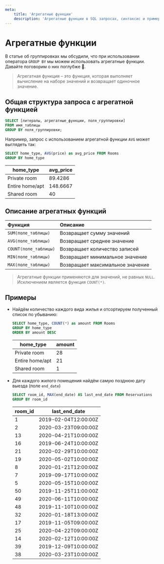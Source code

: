 ```yaml
---
meta:
    title: 'Агрегатные функции'
    description: 'Агрегатные функции в SQL запросах, синтаксис и примеры'
---
```


# Агрегатные функции

В статье об группировках мы обсудили, что при использовании оператора `GROUP BY` мы можем использовать агрегатные функции.
Давайте поговорим о них поглубже 🐳.

> Агрегатная функция – это функция, которая выполняет вычисление на наборе значений и возвращает одиночное значение.

## Общая структура запроса с агрегатной функцией

```sql
SELECT [литералы, агрегатные_функции, поля_группировки]
FROM имя_таблицы
GROUP BY поля_группировки;
```

Например, запрос с использованием агрегатной функции `AVG` может выглядеть так:

```sql
SELECT home_type, AVG(price) as avg_price FROM Rooms
GROUP BY home_type
```

| home_type       | avg_price |
| --------------- | --------- |
| Private room    | 89.4286   |
| Entire home/apt | 148.6667  |
| Shared room     | 40        |

## Описание агрегатных функций

| Функция               | Описание                         |
| :-------------------- | :------------------------------- |
| `SUM(поле_таблицы)`   | Возвращает сумму значений        |
| `AVG(поле_таблицы)`   | Возвращает среднее значение      |
| `COUNT(поле_таблицы)` | Возвращает количество записей    |
| `MIN(поле_таблицы)`   | Возвращает минимальное значение  |
| `MAX(поле_таблицы)`   | Возвращает максимальное значение |

> Агрегатные функции применяются для значений, не равных `NULL`. Исключением является функция `COUNT(*)`.

## Примеры

<ERD databaseName="Airbnb" />

- Найдём количество каждого вида жилья и отсортируем полученный список по убыванию:

  ```sql
  SELECT home_type, COUNT(*) as amount FROM Rooms
  GROUP BY home_type
  ORDER BY amount DESC
  ```

  | home_type       | amount |
  | --------------- | ------ |
  | Private room    | 28     |
  | Entire home/apt | 21     |
  | Shared room     | 1      |

- Для каждого жилого помещения найдём самую позднюю дату выезда (поле `end_date`)

  ```sql
  SELECT room_id, MAX(end_date) AS last_end_date FROM Reservations
  GROUP BY room_id
  ```

  | room_id | last_end_date        |
  | ------- | -------------------- |
  | 1       | 2019-02-04T12:00:00Z |
  | 2       | 2020-03-23T09:00:00Z |
  | 13      | 2020-04-21T10:00:00Z |
  | 16      | 2019-06-24T10:00:00Z |
  | 21      | 2020-02-29T10:00:00Z |
  | 19      | 2020-05-02T10:00:00Z |
  | 8       | 2020-01-21T12:00:00Z |
  | 7       | 2019-09-17T10:00:00Z |
  | 5       | 2020-05-15T10:00:00Z |
  | 50      | 2019-11-25T11:00:00Z |
  | 49      | 2020-06-11T10:00:00Z |
  | 48      | 2019-11-10T10:00:00Z |
  | 32      | 2020-01-18T13:00:00Z |
  | 17      | 2019-11-05T09:00:00Z |
  | 25      | 2020-04-22T09:00:00Z |
  | 14      | 2020-02-12T10:00:00Z |
  | 39      | 2019-12-09T10:00:00Z |
  | 38      | 2020-03-23T10:00:00Z |
